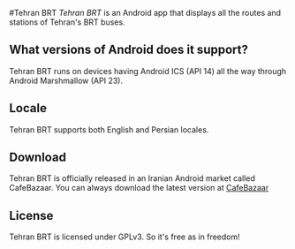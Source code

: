 #Tehran BRT
*Tehran BRT* is an Android app that displays all the routes and stations of Tehran's BRT buses.

## What versions of Android does it support?
Tehran BRT runs on devices having Android ICS (API 14) all the way through Android Marshmallow (API 23).

## Locale
Tehran BRT supports both English and Persian locales.

## Download
Tehran BRT is officially released in an Iranian Android market called CafeBazaar. You can always download the latest
version at [CafeBazaar](http://cafebazaar.ir/app/com.fallahpoor.tehranbrt)

## License
Tehran BRT is licensed under GPLv3. So it's free as in freedom!